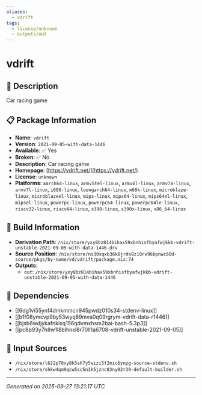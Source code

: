 ```yaml
---
aliases:
  - vdrift
tags:
  - license/unknown
  - outputs/out
---
```


# vdrift

## 📝 Description

Car racing game

## 📋 Package Information

- **Name**: `vdrift`
- **Version**: `2021-09-05-with-data-1446`
- **Available**: ✅ Yes
- **Broken**: ✅ No
- **Description**: Car racing game
- **Homepage**: [https://vdrift.net/](https://vdrift.net/)
- **License**: `unknown`
- **Platforms**: `aarch64-linux`, `armv5tel-linux`, `armv6l-linux`, `armv7a-linux`, `armv7l-linux`, `i686-linux`, `loongarch64-linux`, `m68k-linux`, `microblaze-linux`, `microblazeel-linux`, `mips-linux`, `mips64-linux`, `mips64el-linux`, `mipsel-linux`, `powerpc-linux`, `powerpc64-linux`, `powerpc64le-linux`, `riscv32-linux`, `riscv64-linux`, `s390-linux`, `s390x-linux`, `x86_64-linux`

## 🔧 Build Information

- **Derivation Path**: `/nix/store/yxy8bz814bihax59xbnhisfbyafwjkkb-vdrift-unstable-2021-09-05-with-data-1446.drv`
- **Source Position**: `/nix/store/ns30sqxb36k8jrds8z18rv96bpnwc60d-source/pkgs/by-name/vd/vdrift/package.nix:74`
- **Outputs**:
  - `out`:  `/nix/store/yxy8bz814bihax59xbnhisfbyafwjkkb-vdrift-unstable-2021-09-05-with-data-1446`

## 🔗 Dependencies

- [[6dg1vi55ynf4dmkmmcn945pwdz010s34-stdenv-linux]]
- [[b1f08ymcvp9by53wyq89mva0q09rgrym-vdrift-data-r1446]]
- [[bjsb6wdjykafnkixq156qdvmxhsm2bai-bash-5.3p3]]
- [[pc8p93y7h8w1l8blhnxl8r70ll1a6708-vdrift-unstable-2021-09-05]]

## 📁 Input Sources

- `/nix/store/l622p70vy8k5sh7y5wizi5f2mic6ynpg-source-stdenv.sh`
- `/nix/store/shkw4qm9qcw5sc5n1k5jznc83ny02r39-default-builder.sh`

---
*Generated on 2025-09-27 13:21:17 UTC*
